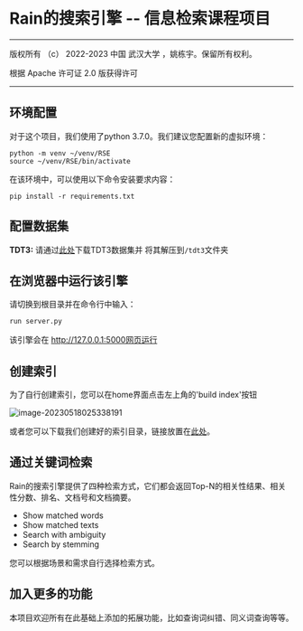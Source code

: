 # Rain的搜索引擎 -- 信息检索课程项目

----------------------------------------------------------------------------------------------------

版权所有 （c） 2022-2023 中国 武汉大学 ，姚栋宇。保留所有权利。

根据 Apache 许可证 2.0 版获得许可

----------------------------------------------------------------------------------------------------

## 环境配置

对于这个项目，我们使用了python 3.7.0。我们建议您配置新的虚拟环境：

```shell
python -m venv ~/venv/RSE
source ~/venv/RSE/bin/activate
```

在该环境中，可以使用以下命令安装要求内容：

```shell
pip install -r requirements.txt 
```

## 配置数据集

**TDT3:** 请通过[此处](https://drive.google.com/file/d/10Cphorhmc3m_tWHcqcvbrFQaPyA01BYs/view?usp=share_link)下载TDT3数据集并 将其解压到`/tdt3`文件夹

## 在浏览器中运行该引擎

请切换到根目录并在命令行中输入：

```python
run server.py
```

该引擎会在 http://127.0.0.1:5000网页运行

## 创建索引

为了自行创建索引，您可以在home界面点击左上角的'build index'按钮

![image-20230518025338191](https://rainjamesy-image-host.oss-cn-beijing.aliyuncs.com/img/image-20230518025338191.png)

或者您可以下载我们创建好的索引目录，链接放置在[此处](https://drive.google.com/file/d/1YMMRN0qk6oy3Ngta7AVzGAUhzMtNx1lJ/view?usp=sharing)。

## 通过关键词检索

Rain的搜索引擎提供了四种检索方式，它们都会返回Top-N的相关性结果、相关性分数、排名、文档号和文档摘要。

- Show matched words
- Show matched texts
- Search with ambiguity
- Search by stemming

您可以根据场景和需求自行选择检索方式。

## 加入更多的功能

本项目欢迎所有在此基础上添加的拓展功能，比如查询词纠错、同义词查询等等。







